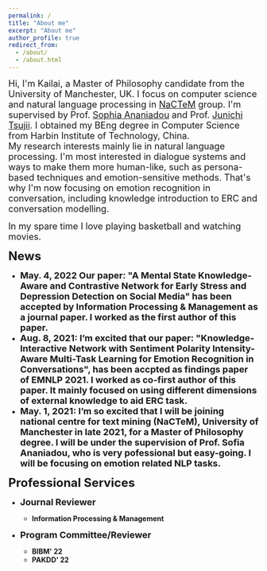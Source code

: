 ```yaml
---
permalink: /
title: "About me"
excerpt: "About me"
author_profile: true
redirect_from: 
  - /about/
  - /about.html
---
```


<font size=4>Hi, I'm Kailai, a Master of Philosophy candidate from the University of Manchester, UK. I focus on computer science and natural language processing in [NaCTeM](http://nactem.ac.uk/) group. I'm supervised by Prof. [Sophia Ananiadou](https://www.research.manchester.ac.uk/portal/sophia.ananiadou.html) and Prof. [Junichi Tsujii](http://www.nactem.ac.uk/profile.php?member=jtsujii). I obtained my BEng degree in Computer Science from Harbin Institute of Technology, China.<br/>
My research interests mainly lie in natural language processing. I'm most interested in dialogue systems and ways to make them more human-like, such as persona-based techniques and emotion-sensitive methods. That's why I'm now focusing on emotion recognition in conversation, including knowledge introduction to ERC and conversation modelling.<br/>

In my spare time I love playing basketball and watching movies.</font><br/>

<b><font size=5>News</font>

* <font size=4><b>May. 4, 2022</b> Our paper: "A Mental State Knowledge-Aware and Contrastive Network for Early Stress and Depression Detection 
  on Social Media" has been accepted by Information Processing & Management as a journal paper. I worked as the first author of this paper.</font>
* <font size=4><b>Aug. 8, 2021</b>: I’m excited that our paper: "Knowledge-Interactive Network with Sentiment Polarity Intensity-Aware Multi-Task 
  Learning for Emotion Recognition in Conversations", has been accpted as findings paper of EMNLP 2021. I worked as co-first author of this paper. 
  It mainly focused on using different dimensions of external knowledge to aid ERC task.</font>
* <font size=4><b>May. 1, 2021</b>: I’m so excited that I will be joining national centre for text mining (NaCTeM), University of Manchester in late
  2021, for a Master of Philosophy degree. I will be under the supervision of Prof. Sofia Ananiadou, who is very pofessional but easy-going. I will 
  be focusing on emotion related NLP tasks.</font>
 
<b><font size=5>Professional Services</font>

* <b><font size=4>Journal Reviewer</font>
  * Information Processing & Management

* <b><font size=4>Program Committee/Reviewer</font>
  * BIBM' 22
  * PAKDD' 22
